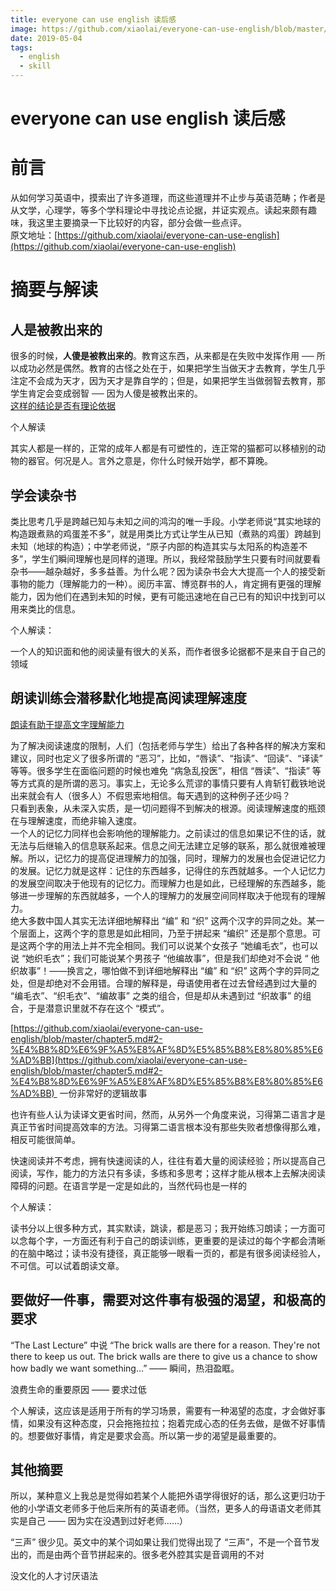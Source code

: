 ```yaml
---
title: everyone can use english 读后感
image: https://github.com/xiaolai/everyone-can-use-english/blob/master/images/cover.jpg?raw=true
date: 2019-05-04
tags:
  - english
  - skill
---
```


# everyone can use english 读后感

# 前言

从如何学习英语中，摸索出了许多道理，而这些道理并不止步与英语范畴；作者是从文学，心理学，等多个学科理论中寻找论点论据，并证实观点。读起来颇有趣味，我这里主要摘录一下比较好的内容，部分会做一些点评。<br />原文地址：[https://github.com/xiaolai/everyone-can-use-english](https://github.com/xiaolai/everyone-can-use-english)

# 摘要与解读

## 人是被教出来的

很多的时候，**人傻是被教出来的**。教育这东西，从来都是在失败中发挥作用 ── 所以成功必然是偶然。教育的古怪之处在于，如果把学生当做天才去教育，学生几乎注定不会成为天才，因为天才是靠自学的；但是，如果把学生当做弱智去教育，那学生肯定会变成弱智 ── 因为人傻是被教出来的。<br />[这样的结论是否有理论依据](https://github.com/xiaolai/everyone-can-use-english/blob/master/chapter1.md#5-%E8%BF%99%E6%A0%B7%E7%9A%84%E7%BB%93%E8%AE%BA%E6%98%AF%E5%90%A6%E6%9C%89%E7%90%86%E8%AE%BA%E4%BE%9D%E6%8D%AE)

个人解读

其实人都是一样的，正常的成年人都是有可塑性的，连正常的猫都可以移植别的动物的器官。何况是人。言外之意是，你什么时候开始学，都不算晚。

## 学会读杂书

类比思考几乎是跨越已知与未知之间的鸿沟的唯一手段。小学老师说“其实地球的构造跟煮熟的鸡蛋差不多”，就是用类比方式让学生从已知（煮熟的鸡蛋）跨越到未知（地球的构造）；中学老师说，“原子内部的构造其实与太阳系的构造差不多”，学生们瞬间理解也是同样的道理。所以，我经常鼓励学生只要有时间就要看杂书——越杂越好，多多益善。为什么呢？因为读杂书会大大提高一个人的接受新事物的能力（理解能力的一种）。阅历丰富、博览群书的人，肯定拥有更强的理解能力，因为他们在遇到未知的时候，更有可能迅速地在自己已有的知识中找到可以用来类比的信息。

个人解读：

一个人的知识面和他的阅读量有很大的关系，而作者很多论据都不是来自于自己的领域

## 朗读训练会潜移默化地提高阅读理解速度

[朗读有助于提高文字理解能力](https://github.com/xiaolai/everyone-can-use-english/blob/master/chapter4.md#2-%E6%9C%97%E8%AF%BB%E6%9C%89%E5%8A%A9%E4%BA%8E%E6%8F%90%E9%AB%98%E6%96%87%E5%AD%97%E7%90%86%E8%A7%A3%E8%83%BD%E5%8A%9B)

为了解决阅读速度的限制，人们（包括老师与学生）给出了各种各样的解决方案和建议，同时也定义了很多所谓的 “恶习”，比如，“唇读”、“指读”、“回读”、“译读” 等等。很多学生在面临问题的时候也难免 “病急乱投医”，相信 “唇读”、“指读” 等等方式真的是所谓的恶习。事实上，无论多么荒谬的事情只要有人肯斩钉截铁地说出来就会有人（很多人）不假思索地相信。每天遇到的这种例子还少吗？<br />只看到表象，从未深入实质，是一切问题得不到解决的根源。阅读理解速度的瓶颈在与理解速度，而绝非输入速度。<br />一个人的记忆力同样也会影响他的理解能力。之前读过的信息如果记不住的话，就无法与后继输入的信息联系起来。信息之间无法建立足够的联系，那么就很难被理解。所以，记忆力的提高促进理解力的加强，同时，理解力的发展也会促进记忆力的发展。记忆力就是这样：记住的东西越多，记得住的东西就越多。一个人记忆力的发展空间取决于他现有的记忆力。而理解力也是如此，已经理解的东西越多，能够进一步理解的东西就越多，一个人的理解力的发展空间同样取决于他现有的理解力。<br />绝大多数中国人其实无法详细地解释出 “编” 和 “织” 这两个汉字的异同之处。某一个层面上，这两个字的意思是如此相同，乃至于拼起来 “编织” 还是那个意思。可是这两个字的用法上并不完全相同。我们可以说某个女孩子 “她编毛衣”，也可以说 “她织毛衣”；我们可能说某个男孩子 “他编故事”，但是我们却绝对不会说 “ 他织故事”！——换言之，哪怕做不到详细地解释出 “编” 和 “织” 这两个字的异同之处，但是却绝对不会用错。合理的解释是，母语使用者在过去曾经遇到过大量的 “编毛衣”、“织毛衣”、“编故事” 之类的组合，但是却从未遇到过 “织故事” 的组合，于是潜意识里就不存在这个 “模式”。

[https://github.com/xiaolai/everyone-can-use-english/blob/master/chapter5.md#2-%E4%B8%8D%E6%9F%A5%E8%AF%8D%E5%85%B8%E8%80%85%E6%AD%BB](https://github.com/xiaolai/everyone-can-use-english/blob/master/chapter5.md#2-%E4%B8%8D%E6%9F%A5%E8%AF%8D%E5%85%B8%E8%80%85%E6%AD%BB)  一份非常好的逻辑故事

也许有些人认为读译文更省时间，然而，从另外一个角度来说，习得第二语言才是真正节省时间提高效率的方法。习得第二语言根本没有那些失败者想像得那么难，相反可能很简单。

快速阅读并不考虑，拥有快速阅读的人，往往有着大量的阅读经验；所以提高自己阅读，写作，能力的方法只有多读，多练和多思考；这样才能从根本上去解决阅读障碍的问题。在语言学是一定是如此的，当然代码也是一样的

个人解读：

读书分以上很多种方式，其实默读，跳读，都是恶习；我开始练习朗读；一方面可以念每个字，一方面还有利于自己的朗读训练，更重要的是读过的每个字都会清晰的在脑中略过；读书没有捷径，真正能够一眼看一页的，都是有很多阅读经验人，不可信。可以试着朗读文章。

## 要做好一件事，需要对这件事有极强的渴望，和极高的要求

“The Last Lecture” 中说 “The brick walls are there for a reason. They're not there to keep us out. The brick walls are there to give us a chance to show how badly we want something…” —— 瞬间，热泪盈眶。

浪费生命的重要原因 —— 要求过低

个人解读，这应该是适用于所有的学习场景，需要有一种渴望的态度，才会做好事情，如果没有这种态度，只会拖拖拉拉；抱着完成心态的任务去做，是做不好事情的。想要做好事情，肯定是要求会高。所以第一步的渴望是最重要的。

## 其他摘要

所以，某种意义上我总是觉得如若某个人能把外语学得很好的话，那么这更归功于他的小学语文老师多于他后来所有的英语老师。（当然，更多人的母语语文老师其实是自己 —— 因为实在没遇到过好老师……）

“三声” 很少见。英文中的某个词如果让我们觉得出现了 “三声”，不是一个音节发出的，而是由两个音节拼起来的。很多老外腔其实是音调用的不对

没文化的人才讨厌语法
